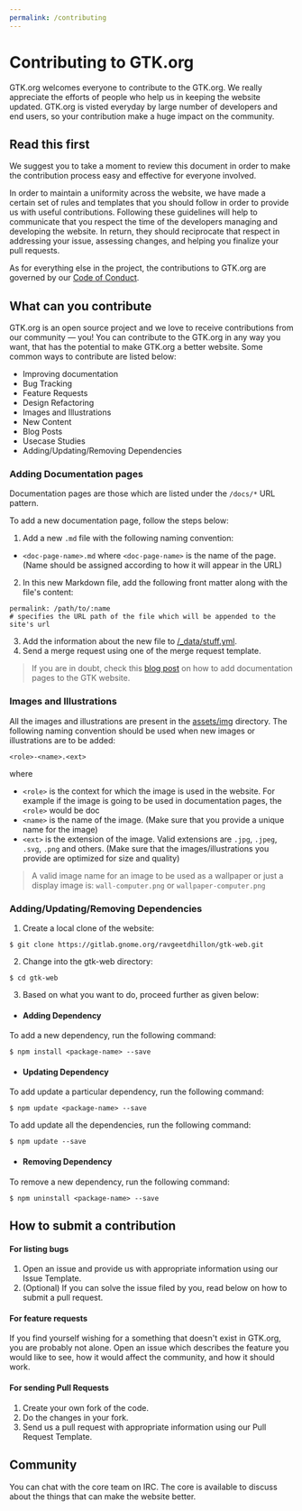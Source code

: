```yaml
---
permalink: /contributing
---
```


# Contributing to GTK.org

GTK.org welcomes everyone to contribute to the GTK.org. We really appreciate the efforts of people who help us in keeping the website updated. GTK.org is visted everyday by large number of developers and end users, so your contribution make a huge impact on the community.

## Read this first

We suggest you to take a moment to review this document in order to make the contribution process easy and effective for everyone involved.

In order to maintain a uniformity across the website, we have made a certain set of rules and templates that you should follow in order to provide us with useful contributions. Following these guidelines will help to communicate that you respect the time of the developers managing and developing the website. In return, they should reciprocate that respect in addressing your issue, assessing changes, and helping you finalize your pull requests.

As for everything else in the project, the contributions to GTK.org are governed by our [Code of Conduct][code-of-conduct].

## What can you contribute

GTK.org is an open source project and we love to receive contributions from our community — you! You can contribute to the GTK.org in any way you want, that has the potential to make GTK.org a better website. Some common ways to contribute are listed below:
* Improving documentation
* Bug Tracking
* Feature Requests
* Design Refactoring
* Images and Illustrations
* New Content
* Blog Posts
* Usecase Studies
* Adding/Updating/Removing Dependencies

### Adding Documentation pages

Documentation pages are those which are listed under the `/docs/*` URL pattern.

To add a new documentation page, follow the steps below:
1. Add a new `.md` file with the following naming convention:
  * `<doc-page-name>.md` where `<doc-page-name>` is the name of the page. (Name should be assigned according to how it will appear in the URL)
2. In this new Markdown file, add the following front matter along with the file's content:
```
permalink: /path/to/:name
# specifies the URL path of the file which will be appended to the site's url
```
3. Add the information about the new file to [/_data/stuff.yml](/_data/stuff.yml/).
4. Send a merge request using one of the merge request template.

> If you are in doubt, check this [blog post](https://ravgeetdhillon.github.io/blog/adding-pages-to-jekyll-site/) on how to add documentation pages to the GTK website.

### Images and Illustrations
All the images and illustrations are present in the [assets/img][image-directory] directory. The following naming convention should be used when new images or illustrations are to be added:

`<role>-<name>.<ext>`

where
* `<role>` is the context for which the image is used in the website. For example if the image is going to be used in documentation pages, the `<role>` would be doc
* `<name>` is the name of the image. (Make sure that you provide a unique name for the image)
* `<ext>` is the extension of the image. Valid extensions are `.jpg`, `.jpeg`, `.svg`, `.png` and others. (Make sure that the images/illustrations you provide are optimized for size and quality)

> A valid image name for an image to be used as a wallpaper or just a display image is: `wall-computer.png` or `wallpaper-computer.png`

### Adding/Updating/Removing Dependencies

1. Create a local clone of the website:
```
$ git clone https://gitlab.gnome.org/ravgeetdhillon/gtk-web.git
```
2. Change into the gtk-web directory:
```
$ cd gtk-web
```
3. Based on what you want to do, proceed further as given below:
  * #### Adding Dependency
  To add a new dependency, run the following command:
  ```
  $ npm install <package-name> --save
  ```
  * #### Updating Dependency
  To add update a particular dependency, run the following command:
  ```
  $ npm update <package-name> --save
  ```
  To add update all the dependencies, run the following command:
  ```
  $ npm update --save
  ```
  * #### Removing Dependency
  To remove a new dependency, run the following command:
  ```
  $ npm uninstall <package-name> --save
  ```

## How to submit a contribution

#### For listing bugs
1. Open an issue and provide us with appropriate information using our Issue Template.
2. (Optional) If you can solve the issue filed by you, read below on how to submit a pull request.

#### For feature requests
If you find yourself wishing for a something that doesn't exist in GTK.org, you are probably not alone. Open an issue which describes the feature you would like to see, how it would affect the community, and how it should work.

#### For sending Pull Requests
1. Create your own fork of the code.
2. Do the changes in your fork.
3. Send us a pull request with appropriate information using our Pull Request Template.

## Community
You can chat with the core team on IRC. The core is available to discuss about the things that can make the website better.

<!-- markdown variables -->
[code-of-conduct]: CODE_OF_CONDUCT.MD/
[image-directory]: assets/img/